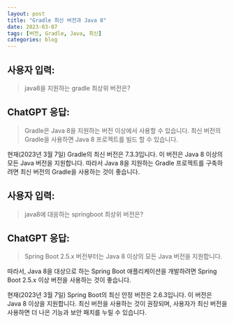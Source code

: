 ```yaml
---
layout: post
title: "Gradle 최신 버전과 Java 8"
date: 2023-03-07
tags: [버전, Gradle, Java, 최신]
categories: blog
---
```


## 사용자 입력:
> java8을 지원하는 gradle 최상위 버전은?

## ChatGPT 응답:
> Gradle은 Java 8을 지원하는 버전 이상에서 사용할 수 있습니다. 최신 버전의 Gradle을 사용하면 Java 8 프로젝트를 빌드 할 수 있습니다.

현재(2023년 3월 7일) Gradle의 최신 버전은 7.3.3입니다. 이 버전은 Java 8 이상의 모든 Java 버전을 지원합니다. 따라서 Java 8을 지원하는 Gradle 프로젝트를 구축하려면 최신 버전의 Gradle을 사용하는 것이 좋습니다.

## 사용자 입력:
> java8에 대응하는 springboot 최상위 버전은?

## ChatGPT 응답:
> Spring Boot 2.5.x 버전부터는 Java 8 이상의 모든 Java 버전을 지원합니다.

따라서, Java 8을 대상으로 하는 Spring Boot 애플리케이션을 개발하려면 Spring Boot 2.5.x 이상 버전을 사용하는 것이 좋습니다. 

현재(2023년 3월 7일) Spring Boot의 최신 안정 버전은 2.6.3입니다. 이 버전은 Java 8 이상을 지원합니다. 최신 버전을 사용하는 것이 권장되며, 사용자가 최신 버전을 사용하면 더 나은 기능과 보안 패치를 누릴 수 있습니다.

